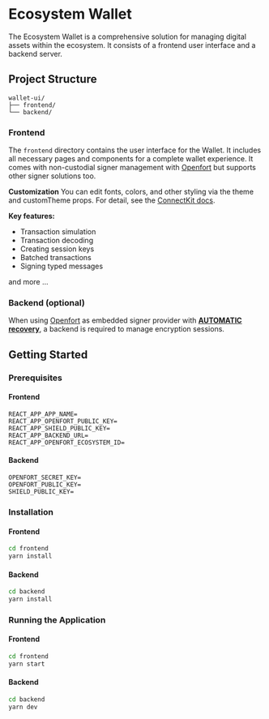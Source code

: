 # Ecosystem Wallet

The Ecosystem Wallet is a comprehensive solution for managing digital assets within the ecosystem. It consists of a frontend user interface and a backend server.

## Project Structure

```
wallet-ui/
├── frontend/
└── backend/
```

### Frontend

The `frontend` directory contains the user interface for the Wallet. It includes all necessary pages and components for a complete wallet experience. It comes with non-custodial signer management with [Openfort](https://www.openfort.io/) but supports other signer solutions too.

**Customization**
You can edit fonts, colors, and other styling via the theme and customTheme props. For detail, see the [ConnectKit docs](https://docs.family.co/connectkit/customization).

**Key features:**
- Transaction simulation
- Transaction decoding
- Creating session keys
- Batched transactions
- Signing typed messages

and more ...

### Backend (optional)

When using [Openfort](https://www.openfort.io/) as embedded signer provider with [**AUTOMATIC recovery**](https://www.openfort.io/docs/products/embedded-wallet/javascript/signer/recovery#automatic-recovery), a backend is required to manage encryption sessions.

## Getting Started

### Prerequisites

#### Frontend
```.env
REACT_APP_APP_NAME=
REACT_APP_OPENFORT_PUBLIC_KEY=
REACT_APP_SHIELD_PUBLIC_KEY=
REACT_APP_BACKEND_URL=
REACT_APP_OPENFORT_ECOSYSTEM_ID=
```

#### Backend
```.env
OPENFORT_SECRET_KEY=
OPENFORT_PUBLIC_KEY=
SHIELD_PUBLIC_KEY=
```

### Installation

#### Frontend
```bash
cd frontend
yarn install
```

#### Backend
```bash
cd backend
yarn install
```

### Running the Application

#### Frontend
```bash
cd frontend
yarn start
```

#### Backend
```bash
cd backend
yarn dev
```
